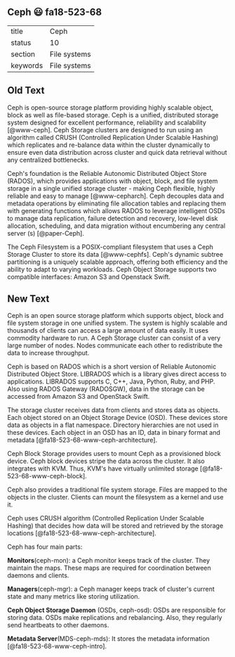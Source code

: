 ## Ceph :smiley: fa18-523-68


|          |              |
| -------- | ------------ |
| title    | Ceph         | 
| status   | 10           |
| section  | File systems |
| keywords | File systems |



## Old Text

Ceph is open-source storage platform providing highly scalable object,
block as well as file-based storage. Ceph is a unified, distributed
storage system designed for excellent performance, reliability and
scalability [@www-ceph]. Ceph Storage clusters are designed to run
using an algorithm called CRUSH (Controlled Replication Under Scalable
Hashing) which replicates and re-balance data within the cluster
dynamically to ensure even data distribution across cluster and quick
data retrieval without any centralized bottlenecks.
 
Ceph's foundation is the Reliable Autonomic Distributed Object Store
(RADOS), which provides applications with object, block, and file
system storage in a single unified storage cluster - making Ceph
flexible, highly reliable and easy to manage [@www-cepharch]. Ceph
decouples data and metadata operations by eliminating file allocation
tables and replacing them with generating functions which allows RADOS
to leverage intelligent OSDs to manage data replication, failure
detection and recovery, low-level disk allocation, scheduling, and
data migration without encumbering any central server
(s) [@paper-Ceph].
 
The Ceph Filesystem is a POSIX-compliant filesystem that uses a Ceph
Storage Cluster to store its data [@www-cephfs]. Ceph's dynamic
subtree partitioning is a uniquely scalable approach, offering both
efficiency and the ability to adapt to varying workloads. Ceph Object
Storage supports two compatible interfaces: Amazon S3 and Openstack
Swift.


## New Text


Ceph is an open source storage platform which supports object, block and file 
system storage in one unified system. The system is highly scalable and 
thousands of clients can access a large amount of data easily. It uses commodity
hardware to run.  A Ceph Storage cluster can consist of a very large number of 
nodes. Nodes communicate each other to redistribute the data to increase 
throughput. 

Ceph is based on RADOS which is a short version of Reliable Autonomic 
Distributed Object Store. LIBRADOS which is a library gives direct access to 
applications. LIBRADOS supports C, C++, Java, Python, Ruby, and PHP. Also using 
RADOS Gateway (RADOSGW), data in the storage can be accessed from Amazon S3 and 
OpenStack Swift. 

The storage cluster receives data from clients and stores data as objects. 
Each object stored on an Object Storage Device (OSD). These devices store data 
as objects in a flat namespace. Directory hierarchies are not used in these devices.
Each object in an OSD has an ID, data in binary format and metadata [@fa18-523-68-www-ceph-architecture].

Ceph Block Storage provides users to mount Ceph as a provisioned block device. 
Ceph block devices stripe the data across the cluster. It also integrates with 
KVM. Thus, KVM's have virtually unlimited storage [@fa18-523-68-www-ceph-block].

Ceph also provides a traditional file system storage. Files are mapped to the 
objects in the cluster. Clients can mount the filesystem as a kernel and use it. 

Ceph uses CRUSH algorithm (Controlled Replication Under Scalable Hashing) 
that decides how data will be stored and retrieved by the storage locations [@fa18-523-68-www-ceph-architecture].

Ceph has four main parts:

__Monitors__(ceph-mon): a Ceph monitor keeps track of the cluster. They maintain the 
maps. These maps are required for coordination between daemons and clients.

__Managers__(ceph-mgr): a Ceph manager keeps track of cluster's current state 
and many metrics like storing utilization.

__Ceph Object Storage Daemon__ (OSDs, ceph-osd): OSDs are responsible for 
storing data. OSDs make replications and rebalancing. Also, they regularly send 
heartbeats to other daemons.

__Metadata Server__(MDS-ceph-mds): It stores the metadata information [@fa18-523-68-www-ceph-intro].

